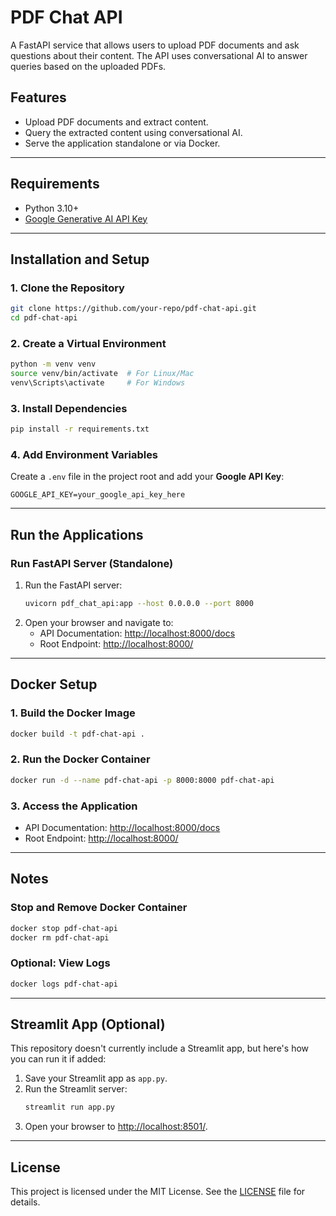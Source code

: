 # PDF Chat API

A FastAPI service that allows users to upload PDF documents and ask questions about their content. The API uses conversational AI to answer queries based on the uploaded PDFs.

## Features
- Upload PDF documents and extract content.
- Query the extracted content using conversational AI.
- Serve the application standalone or via Docker.

---

## Requirements
- Python 3.10+
- [Google Generative AI API Key](https://developers.generativeai.google)

---

## Installation and Setup

### 1. Clone the Repository
```bash
git clone https://github.com/your-repo/pdf-chat-api.git
cd pdf-chat-api
```

### 2. Create a Virtual Environment
```bash
python -m venv venv
source venv/bin/activate  # For Linux/Mac
venv\Scripts\activate     # For Windows
```

### 3. Install Dependencies
```bash
pip install -r requirements.txt
```

### 4. Add Environment Variables
Create a `.env` file in the project root and add your **Google API Key**:
```
GOOGLE_API_KEY=your_google_api_key_here
```

---

## Run the Applications

### Run FastAPI Server (Standalone)
1. Run the FastAPI server:
    ```bash
    uvicorn pdf_chat_api:app --host 0.0.0.0 --port 8000
    ```
2. Open your browser and navigate to:
    - API Documentation: [http://localhost:8000/docs](http://localhost:8000/docs)
    - Root Endpoint: [http://localhost:8000/](http://localhost:8000/)

---

## Docker Setup

### 1. Build the Docker Image
```bash
docker build -t pdf-chat-api .
```

### 2. Run the Docker Container
```bash
docker run -d --name pdf-chat-api -p 8000:8000 pdf-chat-api
```

### 3. Access the Application
- API Documentation: [http://localhost:8000/docs](http://localhost:8000/docs)
- Root Endpoint: [http://localhost:8000/](http://localhost:8000/)

---

## Notes

### Stop and Remove Docker Container
```bash
docker stop pdf-chat-api
docker rm pdf-chat-api
```

### Optional: View Logs
```bash
docker logs pdf-chat-api
```

---

## Streamlit App (Optional)
This repository doesn't currently include a Streamlit app, but here's how you can run it if added:
1. Save your Streamlit app as `app.py`.
2. Run the Streamlit server:
    ```bash
    streamlit run app.py
    ```
3. Open your browser to [http://localhost:8501/](http://localhost:8501/).

---

## License
This project is licensed under the MIT License. See the [LICENSE](LICENSE) file for details.
